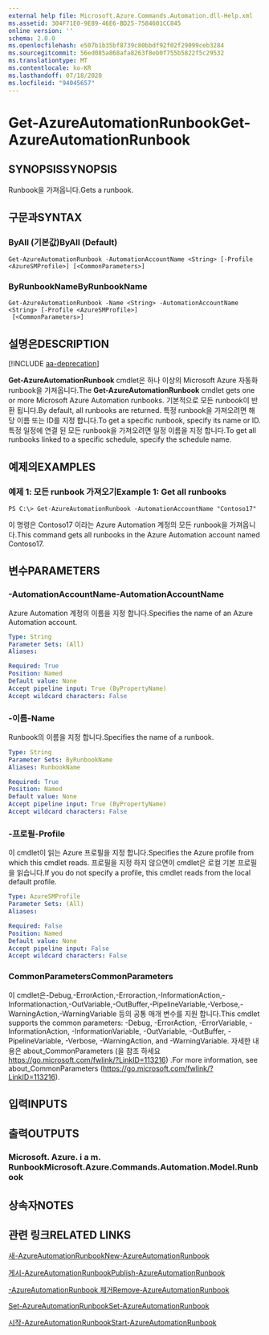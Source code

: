 ```yaml
---
external help file: Microsoft.Azure.Commands.Automation.dll-Help.xml
ms.assetid: 304F71E0-9E89-46E6-BD25-7584601CC845
online version: ''
schema: 2.0.0
ms.openlocfilehash: e507b1b35bf8739c80bbdf92f02f29099ceb3284
ms.sourcegitcommit: 56ed085a868afa8263f8eb0f755b5822f5c29532
ms.translationtype: MT
ms.contentlocale: ko-KR
ms.lasthandoff: 07/18/2020
ms.locfileid: "94045657"
---
```

# <span data-ttu-id="8d18d-101">Get-AzureAutomationRunbook</span><span class="sxs-lookup"><span data-stu-id="8d18d-101">Get-AzureAutomationRunbook</span></span>

## <span data-ttu-id="8d18d-102">SYNOPSIS</span><span class="sxs-lookup"><span data-stu-id="8d18d-102">SYNOPSIS</span></span>

<span data-ttu-id="8d18d-103">Runbook을 가져옵니다.</span><span class="sxs-lookup"><span data-stu-id="8d18d-103">Gets a runbook.</span></span>

## <span data-ttu-id="8d18d-104">구문과</span><span class="sxs-lookup"><span data-stu-id="8d18d-104">SYNTAX</span></span>

### <span data-ttu-id="8d18d-105">ByAll (기본값)</span><span class="sxs-lookup"><span data-stu-id="8d18d-105">ByAll (Default)</span></span>
```
Get-AzureAutomationRunbook -AutomationAccountName <String> [-Profile <AzureSMProfile>] [<CommonParameters>]
```

### <span data-ttu-id="8d18d-106">ByRunbookName</span><span class="sxs-lookup"><span data-stu-id="8d18d-106">ByRunbookName</span></span>
```
Get-AzureAutomationRunbook -Name <String> -AutomationAccountName <String> [-Profile <AzureSMProfile>]
 [<CommonParameters>]
```

## <span data-ttu-id="8d18d-107">설명은</span><span class="sxs-lookup"><span data-stu-id="8d18d-107">DESCRIPTION</span></span>

[!INCLUDE [aa-deprecation](../include/aa-deprecation.md)]

<span data-ttu-id="8d18d-108">**Get-AzureAutomationRunbook** cmdlet은 하나 이상의 Microsoft Azure 자동화 runbook을 가져옵니다.</span><span class="sxs-lookup"><span data-stu-id="8d18d-108">The **Get-AzureAutomationRunbook** cmdlet gets one or more Microsoft Azure Automation runbooks.</span></span>
<span data-ttu-id="8d18d-109">기본적으로 모든 runbook이 반환 됩니다.</span><span class="sxs-lookup"><span data-stu-id="8d18d-109">By default, all runbooks are returned.</span></span>
<span data-ttu-id="8d18d-110">특정 runbook을 가져오려면 해당 이름 또는 ID를 지정 합니다.</span><span class="sxs-lookup"><span data-stu-id="8d18d-110">To get a specific runbook, specify its name or ID.</span></span>
<span data-ttu-id="8d18d-111">특정 일정에 연결 된 모든 runbook을 가져오려면 일정 이름을 지정 합니다.</span><span class="sxs-lookup"><span data-stu-id="8d18d-111">To get all runbooks linked to a specific schedule, specify the schedule name.</span></span>

## <span data-ttu-id="8d18d-112">예제의</span><span class="sxs-lookup"><span data-stu-id="8d18d-112">EXAMPLES</span></span>

### <span data-ttu-id="8d18d-113">예제 1: 모든 runbook 가져오기</span><span class="sxs-lookup"><span data-stu-id="8d18d-113">Example 1: Get all runbooks</span></span>
```
PS C:\> Get-AzureAutomationRunbook -AutomationAccountName "Contoso17"
```

<span data-ttu-id="8d18d-114">이 명령은 Contoso17 이라는 Azure Automation 계정의 모든 runbook을 가져옵니다.</span><span class="sxs-lookup"><span data-stu-id="8d18d-114">This command gets all runbooks in the Azure Automation account named Contoso17.</span></span>

## <span data-ttu-id="8d18d-115">변수</span><span class="sxs-lookup"><span data-stu-id="8d18d-115">PARAMETERS</span></span>

### <span data-ttu-id="8d18d-116">-AutomationAccountName</span><span class="sxs-lookup"><span data-stu-id="8d18d-116">-AutomationAccountName</span></span>
<span data-ttu-id="8d18d-117">Azure Automation 계정의 이름을 지정 합니다.</span><span class="sxs-lookup"><span data-stu-id="8d18d-117">Specifies the name of an Azure Automation account.</span></span>

```yaml
Type: String
Parameter Sets: (All)
Aliases: 

Required: True
Position: Named
Default value: None
Accept pipeline input: True (ByPropertyName)
Accept wildcard characters: False
```

### <span data-ttu-id="8d18d-118">-이름</span><span class="sxs-lookup"><span data-stu-id="8d18d-118">-Name</span></span>
<span data-ttu-id="8d18d-119">Runbook의 이름을 지정 합니다.</span><span class="sxs-lookup"><span data-stu-id="8d18d-119">Specifies the name of a runbook.</span></span>

```yaml
Type: String
Parameter Sets: ByRunbookName
Aliases: RunbookName

Required: True
Position: Named
Default value: None
Accept pipeline input: True (ByPropertyName)
Accept wildcard characters: False
```

### <span data-ttu-id="8d18d-120">-프로필</span><span class="sxs-lookup"><span data-stu-id="8d18d-120">-Profile</span></span>
<span data-ttu-id="8d18d-121">이 cmdlet이 읽는 Azure 프로필을 지정 합니다.</span><span class="sxs-lookup"><span data-stu-id="8d18d-121">Specifies the Azure profile from which this cmdlet reads.</span></span>
<span data-ttu-id="8d18d-122">프로필을 지정 하지 않으면이 cmdlet은 로컬 기본 프로필을 읽습니다.</span><span class="sxs-lookup"><span data-stu-id="8d18d-122">If you do not specify a profile, this cmdlet reads from the local default profile.</span></span>

```yaml
Type: AzureSMProfile
Parameter Sets: (All)
Aliases: 

Required: False
Position: Named
Default value: None
Accept pipeline input: False
Accept wildcard characters: False
```

### <span data-ttu-id="8d18d-123">CommonParameters</span><span class="sxs-lookup"><span data-stu-id="8d18d-123">CommonParameters</span></span>
<span data-ttu-id="8d18d-124">이 cmdlet은-Debug,-ErrorAction,-Erroraction,-InformationAction,-Informationaction,-OutVariable,-OutBuffer,-PipelineVariable,-Verbose,-WarningAction,-WarningVariable 등의 공통 매개 변수를 지원 합니다.</span><span class="sxs-lookup"><span data-stu-id="8d18d-124">This cmdlet supports the common parameters: -Debug, -ErrorAction, -ErrorVariable, -InformationAction, -InformationVariable, -OutVariable, -OutBuffer, -PipelineVariable, -Verbose, -WarningAction, and -WarningVariable.</span></span> <span data-ttu-id="8d18d-125">자세한 내용은 about_CommonParameters (을 참조 하세요 https://go.microsoft.com/fwlink/?LinkID=113216) .</span><span class="sxs-lookup"><span data-stu-id="8d18d-125">For more information, see about_CommonParameters (https://go.microsoft.com/fwlink/?LinkID=113216).</span></span>

## <span data-ttu-id="8d18d-126">입력</span><span class="sxs-lookup"><span data-stu-id="8d18d-126">INPUTS</span></span>

## <span data-ttu-id="8d18d-127">출력</span><span class="sxs-lookup"><span data-stu-id="8d18d-127">OUTPUTS</span></span>

### <span data-ttu-id="8d18d-128">Microsoft. Azure. i a m. Runbook</span><span class="sxs-lookup"><span data-stu-id="8d18d-128">Microsoft.Azure.Commands.Automation.Model.Runbook</span></span>

## <span data-ttu-id="8d18d-129">상속자</span><span class="sxs-lookup"><span data-stu-id="8d18d-129">NOTES</span></span>

## <span data-ttu-id="8d18d-130">관련 링크</span><span class="sxs-lookup"><span data-stu-id="8d18d-130">RELATED LINKS</span></span>

[<span data-ttu-id="8d18d-131">새-AzureAutomationRunbook</span><span class="sxs-lookup"><span data-stu-id="8d18d-131">New-AzureAutomationRunbook</span></span>](./New-AzureAutomationRunbook.md)

[<span data-ttu-id="8d18d-132">게시-AzureAutomationRunbook</span><span class="sxs-lookup"><span data-stu-id="8d18d-132">Publish-AzureAutomationRunbook</span></span>](./Publish-AzureAutomationRunbook.md)

[<span data-ttu-id="8d18d-133">-AzureAutomationRunbook 제거</span><span class="sxs-lookup"><span data-stu-id="8d18d-133">Remove-AzureAutomationRunbook</span></span>](./Remove-AzureAutomationRunbook.md)

[<span data-ttu-id="8d18d-134">Set-AzureAutomationRunbook</span><span class="sxs-lookup"><span data-stu-id="8d18d-134">Set-AzureAutomationRunbook</span></span>](./Set-AzureAutomationRunbook.md)

[<span data-ttu-id="8d18d-135">시작-AzureAutomationRunbook</span><span class="sxs-lookup"><span data-stu-id="8d18d-135">Start-AzureAutomationRunbook</span></span>](./Start-AzureAutomationRunbook.md)


